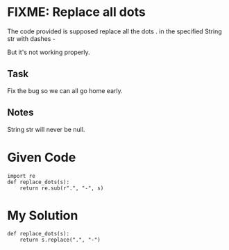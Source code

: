 # FIXME: Replace all dots

The code provided is supposed replace all the dots . in the specified String str with dashes -

But it's not working properly.

## Task

Fix the bug so we can all go home early.

## Notes

String str will never be null.

# Given Code

```{python}
import re
def replace_dots(s):
    return re.sub(r".", "-", s)
```

# My Solution

```{python}
def replace_dots(s):
    return s.replace(".", "-")
```

